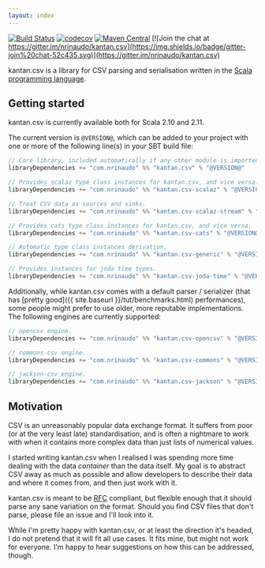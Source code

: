 ```yaml
---
layout: index
---
```


[![Build Status](https://travis-ci.org/nrinaudo/kantan.csv.svg)](https://travis-ci.org/nrinaudo/kantan.csv)
[![codecov](https://codecov.io/gh/nrinaudo/kantan.csv/branch/master/graph/badge.svg)](https://codecov.io/gh/nrinaudo/kantan.csv)
[![Maven Central](https://maven-badges.herokuapp.com/maven-central/com.nrinaudo/kantan.csv_2.11/badge.svg)](https://maven-badges.herokuapp.com/maven-central/com.nrinaudo/kantan.csv_2.11)
[![Join the chat at https://gitter.im/nrinaudo/kantan.csv](https://img.shields.io/badge/gitter-join%20chat-52c435.svg)](https://gitter.im/nrinaudo/kantan.csv)

kantan.csv is a library for CSV parsing and serialisation written in the
[Scala programming language](http://www.scala-lang.org).

## Getting started

kantan.csv is currently available both for Scala 2.10 and 2.11.

The current version is `@VERSION@`, which can be added to your project with one or more of the following line(s)
in your SBT build file:

```scala
// Core library, included automatically if any other module is imported.
libraryDependencies += "com.nrinaudo" %% "kantan.csv" % "@VERSION@"

// Provides scalaz type class instances for kantan.csv, and vice versa.
libraryDependencies += "com.nrinaudo" %% "kantan.csv-scalaz" % "@VERSION@"

// Treat CSV data as sources and sinks.
libraryDependencies += "com.nrinaudo" %% "kantan.csv-scalaz-stream" % "@VERSION@"

// Provides cats type class instances for kantan.csv, and vice versa.
libraryDependencies += "com.nrinaudo" %% "kantan.csv-cats" % "@VERSION@"

// Automatic type class instances derivation.
libraryDependencies += "com.nrinaudo" %% "kantan.csv-generic" % "@VERSION@"

// Provides instances for joda time types.
libraryDependencies += "com.nrinaudo" %% "kantan.csv-joda-time" % "@VERSION@"
```

Additionally, while kantan.csv comes with a default parser / serializer (that has
[pretty good]({{ site.baseurl }}/tut/benchmarks.html) performances), some people might prefer to use older, more
reputable implementations. The following engines are currently supported:

```scala
// opencsv engine.
libraryDependencies += "com.nrinaudo" %% "kantan.csv-opencsv" % "@VERSION@"

// commons-csv engine.
libraryDependencies += "com.nrinaudo" %% "kantan.csv-commons" % "@VERSION@"

// jackson-csv engine.
libraryDependencies += "com.nrinaudo" %% "kantan.csv-jackson" % "@VERSION@"
```


## Motivation

CSV is an unreasonably popular data exchange format. It suffers from poor (or at the very least late) standardisation,
and is often a nightmare to work with when it contains more complex data than just lists of numerical values.

I started writing kantan.csv when I realised I was spending more time dealing with the data _container_ than the
data itself. My goal is to abstract CSV away as much as possible and allow developers to describe their data and where
it comes from, and then just work with it.

kantan.csv is meant to be [RFC](https://tools.ietf.org/html/rfc4180) compliant, but flexible enough that it should
parse any sane variation on the format. Should you find CSV files that don't parse, please file an issue and I'll look
into it.

While I'm pretty happy with kantan.csv, or at least the direction it's headed, I do not pretend that it will fit
all use cases. It fits mine, but might not work for everyone. I'm happy to hear suggestions on how this can be
addressed, though.
